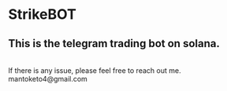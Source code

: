 # StrikeBOT
## This is the telegram trading bot on solana.
<br />
If there is any issue, please feel free to reach out me.
<br />
mantoketo4@gmail.com
